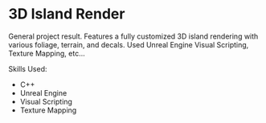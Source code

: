 # 3D Island Render
General project result. Features a fully customized 3D island rendering with various foliage, terrain, and decals. Used Unreal Engine Visual Scripting, Texture Mapping, etc...

Skills Used:
- C++
- Unreal Engine
- Visual Scripting
- Texture Mapping
